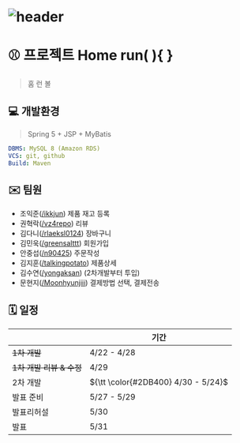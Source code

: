 # ![header](tbd_url)

# ⚾️ 프로젝트 Home run( ){ }

> 홈 런 볼

## 💻 개발환경

> Spring 5 + JSP + MyBatis

```yaml
DBMS: MySQL 8 (Amazon RDS)
VCS: git, github
Build: Maven
```

## ✉️ 팀원
- 조익준([/ikkjun](https://github.com/ikkjun)) 제품 재고 등록
- 권혁락([/vz4repo](https://github.com/vz4repo)) 리뷰
- 김다니([/rlaeksl0124](https://github.com/rlaeksl0124)) 장바구니
- 김민욱([/greensalttt](https://github.com/greensalttt)) 회원가입
- 안중섭([/n90425](https://github.com/n90425)) 주문작성
- 김지훈([/talkingpotato](https://github.com/talkingpotato)) 제품상세
- 김수연([/yongaksan](https://github.com/yongaksan)) (2차개발부터 투입)
- 문현지([/Moonhyunjiii](https://github.com/Moonhyunjiii)) 결제방법 선택, 결제전송

## 🗓️ 일정

||기간|
|--|--|
|~~1차 개발~~|4/22 - 4/28|
|~~1차 개발 리뷰 & 수정~~| 4/29|
|2차 개발|${\tt \color{#2DB400}  4/30 - 5/24}$|
|발표 준비| 5/27 - 5/29|
|발표리허설| 5/30|
|발표| 5/31|

